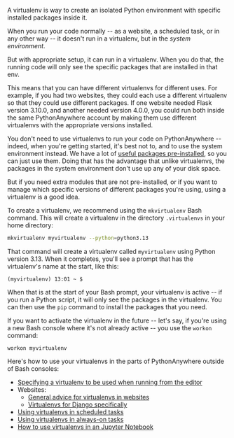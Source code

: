 <!--
.. title: What is a virtualenv, and why would I use one?
.. slug: VirtualenvsExplained
.. date: 2015-05-13 14:35:28 UTC+01:00
.. tags:
.. category:
.. link:
.. description:
.. type: text
-->

A virtualenv is way to create an isolated Python environment with specific installed
packages inside it.

When you run your code normally -- as a website, a scheduled
task, or in any other way -- it doesn't run in a virtualenv, but in the
*system environment*.

But with appropriate setup, it can run in a virtualenv.  When you do that, the
running code will only see the specific packages that are installed in that env.

This means that you can have different virtualenvs for different uses.  For example,
if you had two websites, they could each use a different virtualenv so that they
could use different packages.  If one website needed Flask version
3.10.0, and another needed version 4.0.0, you could run both inside the same
PythonAnywhere account by making them use different virtualenvs with the appropriate
versions installed.

You don't need to use virtualenvs to run your code on PythonAnywhere -- indeed,
when you're getting started, it's best not to, and to use the system environment instead.  We have a lot of
[useful packages pre-installed](https://www.pythonanywhere.com/batteries_included/),
so you can just use them.  Doing that has the advantage that unlike virtualenvs,
the packages in the system environment don't use up any of your disk space.

But if you need extra modules that are not pre-installed, or if you want
to manage which specific versions of different packages you're using, using
a virtualenv is a good idea.

To create a virtualenv, we recommend using the `mkvirtualenv` Bash command.  This will
create a virtualenv in the directory `.virtualenvs` in your home directory:

```bash
mkvirtualenv myvirtualenv --python=python3.13
```

That command will create a virtualenv called `myvirtualenv` using Python version 3.13.
When it completes, you'll see a prompt that has the virtualenv's name at the start,
like this:

```
(myvirtualenv) 13:01 ~ $
```

When that is at the start of your Bash prompt, your virtualenv is active -- if you
run a Python script, it will only see the packages in the virtualenv.  You can then
use the `pip` command to install the packages that you need.

If you want to activate the virtualenv in the future -- let's say, if you're using
a new Bash console where it's not already active -- you use the `workon` command:

```
workon myvirtualenv
```

Here's how to use your virtualenvs in the parts of PythonAnywhere outside of Bash consoles:

  * [Specifying a virtualenv to be used when running from the editor](/pages/SaveAndRunPythonVersion)
  * Websites:
    * [General advice for virtualenvs in websites](/pages/Virtualenvs)
    * [Virtualenvs for Django specifically](/pages/VirtualEnvForNewerDjango)
  * [Using virtualenvs in scheduled tasks](/pages/ScheduledTasks#using-a-virtualenv)
  * [Using virtualenvs in always-on tasks](/pages/AlwaysOnTasks#using-virtualenvs-in-always-on-tasks)
  * [How to use virtualenvs in an Jupyter Notebook](/pages/IPythonNotebookVirtualenvs)

